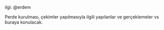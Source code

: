 ilgi: @erdem

Perde kurulması, çekimler yapılmasıyla ilgili yapılanlar ve gerçeklemeler vs buraya konulacak.
